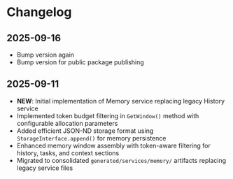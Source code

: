 # Changelog

## 2025-09-16

- Bump version again
- Bump version for public package publishing

## 2025-09-11

- **NEW**: Initial implementation of Memory service replacing legacy History
  service
- Implemented token budget filtering in `GetWindow()` method with configurable
  allocation parameters
- Added efficient JSON-ND storage format using `StorageInterface.append()` for
  memory persistence
- Enhanced memory window assembly with token-aware filtering for history, tasks,
  and context sections
- Migrated to consolidated `generated/services/memory/` artifacts replacing
  legacy service files
